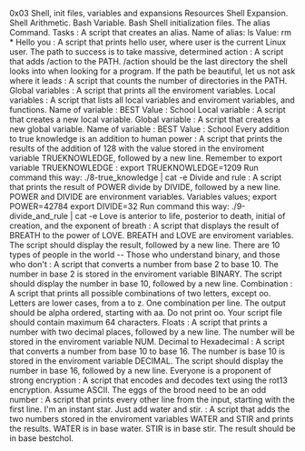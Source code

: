 0x03 Shell, init files, variables and expansions
Resources
Shell Expansion.
Shell Arithmetic.
Bash Variable.
Bash Shell initialization files.
The alias Command.
Tasks
<o> : A script that creates an alias.
Name of alias: ls
Value: rm *
Hello you : A script that prints hello user, where user is the current Linux user.
The path to success is to take massive, determined action : A script that adds /action to the PATH. /action should be the last directory the shell looks into when looking for a program.
If the path be beautiful, let us not ask where it leads : A script that counts the number of directories in the PATH.
Global variables : A script that prints all the enviroment variables.
Local variables : A script that lists all local variables and enviroment variables, and functions.
Name of variable : BEST
Value : School
Local variable : A script that creates a new local variable.
Global variable : A script that creates a new global variable.
Name of variable : BEST
Value : School
Every addition to true knowledge is an addition to human power : A script that prints the results of the addition of 128 with the value stored in the enviroment variable TRUEKNOWLEDGE, followed by a new line.
Remember to export variable TRUEKNOWLEDGE : export TRUEKNOWLEDGE=1209
Run command this way: ./8-true_knowledge | cat -e
Divide and rule : A script that prints the result of POWER divide by DIVIDE, followed by a new line.
POWER and DIVIDE are environment variables.
Variables values;
export POWER=42784
export DIVIDE=32
Run command this way: ./9-divide_and_rule | cat -e
Love is anterior to life, posterior to death, initial of creation, and the exponent of breath : A script that displays the result of BREATH to the power of LOVE.
BREATH and LOVE are enviroment variables.
The script should display the result, followed by a new line.
There are 10 types of people in the world -- Those who understand binary, and those who don't : A script that converts a number from base 2 to base 10.
The number in base 2 is stored in the enviroment variable BINARY.
The script should display the number in base 10, followed by a new line.
Combination : A script that prints all possible combinations of two letters, except oo.
Letters are lower cases, from a to z.
One combination per line.
The output should be alpha ordered, starting with aa.
Do not print oo.
Your script file should contain maximum 64 characters.
Floats : A script that prints a number with two decimal places, followed by a new line.
The number will be stored in the enviroment variable NUM.
Decimal to Hexadecimal : A script that converts a number from base 10 to base 16.
The number is base 10 is stored in the enviroment variable DECIMAL.
The script should display the number in base 16, followed by a new line.
Everyone is a proponent of strong encryption : A script that encodes and decodes text using the rot13 encryption. Assume ASCII.
The eggs of the brood need to be an odd number : A script that prints every other line from the input, starting with the first line.
I'm an instant star. Just add water and stir. : A script that adds the two numbers stored in the enviroment variables WATER and STIR and prints the results.
WATER is in base water.
STIR is in base stir.
The result should be in base bestchol.
